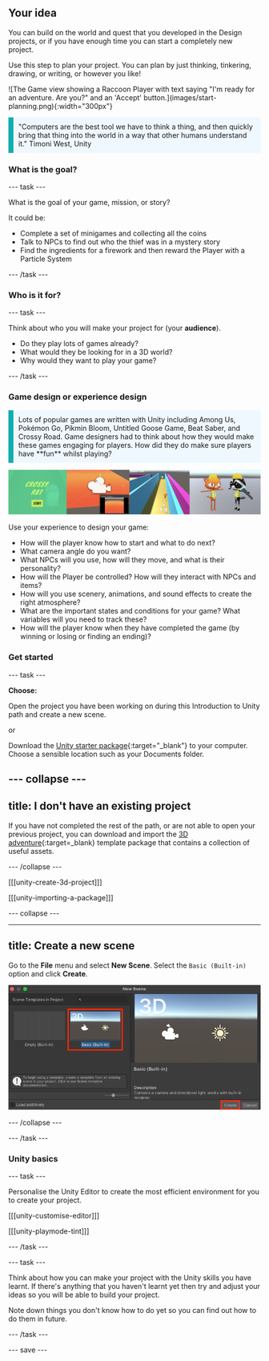 ## Your idea

<div style="display: flex; flex-wrap: wrap">
<div style="flex-basis: 200px; flex-grow: 1; margin-right: 15px;">
You can build on the world and quest that you developed in the Design projects, or if you have enough time you can start a completely new project. 

Use this step to plan your project. You can plan by just thinking, tinkering, drawing, or writing, or however you like!
</div>
<div>
![The Game view showing a Raccoon Player with text saying "I'm ready for an adventure. Are you?" and an 'Accept' button.](images/start-planning.png){:width="300px"}
</div>
</div>

<p style="border-left: solid; border-width:10px; border-color: #0faeb0; background-color: aliceblue; padding: 10px;">"Computers are the best tool we have to think a thing, and then quickly bring that thing into the world in a way that other humans understand it." Timoni West, Unity</p>

### What is the goal?

--- task ---

What is the goal of your game, mission, or story?

It could be:
- Complete a set of minigames and collecting all the coins
- Talk to NPCs to find out who the thief was in a mystery story
- Find the ingredients for a firework and then reward the Player with a Particle System

--- /task ---

### Who is it for?

--- task ---

Think about who you will make your project for (your **audience**).

- Do they play lots of games already?
- What would they be looking for in a 3D world?
- Why would they want to play your game?

--- /task ---

### Game design or experience design

<p style="border-left: solid; border-width:10px; border-color: #0faeb0; background-color: aliceblue; padding: 10px;">Lots of popular games are written with Unity including Among Us, Pokémon Go, Pikmin Bloom, Untitled Goose Game, Beat Saber, and Crossy Road. Game designers had to think about how they would make these games engaging for players. How did they do make sure players have **fun** whilst playing?</p>

![A strip of images showing a start screen, the camera, NPCs, and Player characters.](images/planning-questions.png)

Use your experience to design your game:
- How will the player know how to start and what to do next?
- What camera angle do you want?
- What NPCs will you use, how will they move, and what is their personality?
- How will the Player be controlled? How will they interact with NPCs and items?
- How will you use scenery, animations, and sound effects to create the right atmosphere?
- What are the important states and conditions for your game? What variables will you need to track these?
- How will the player know when they have completed the game (by winning or losing or finding an ending)?

### Get started

--- task ---

**Choose:**

Open the project you have been working on during this Introduction to Unity path and create a new scene.

or

Download the [Unity starter package](https://rpf.io/p/en/3d-adventure-go){:target="_blank"} to your computer. Choose a sensible location such as your Documents folder.

--- collapse ---
---
title: I don't have an existing project
---

If you have not completed the rest of the path, or are not able to open your previous project, you can download and import the [3D adventure](https://rpf.io/p/en/3d-adventure-go){:target=_blank} template package that contains a collection of useful assets.

--- /collapse ---

[[[unity-create-3d-project]]]

[[[unity-importing-a-package]]]

--- collapse ---

---
title: Create a new scene
---

Go to the **File** menu and select **New Scene**. Select the `Basic (Built-in)` option and click **Create**.

![The New Scene pop-up window with Basic (Built-in) and Create highlighted.](images/new-scene-options.png)

--- /collapse ---

--- /task ---

### Unity basics

--- task ---

Personalise the Unity Editor to create the most efficient environment for you to create your project.

[[[unity-customise-editor]]]

[[[unity-playmode-tint]]]

--- /task ---

--- task ---

Think about how you can make your project with the Unity skills you have learnt. If there's anything that you haven't learnt yet then try and adjust your ideas so you will be able to build your project.

Note down things you don't know how to do yet so you can find out how to do them in future.

--- /task ---

--- save ---
